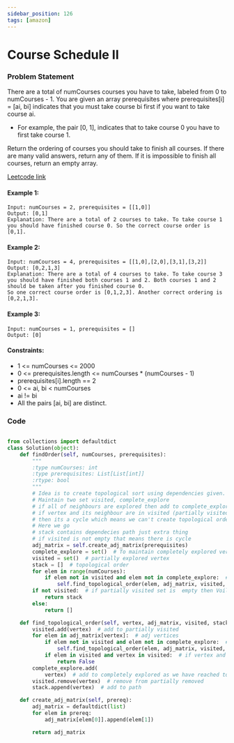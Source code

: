 ```yaml
---
sidebar_position: 126
tags: [amazon]
---
```


# Course Schedule II

### Problem Statement

There are a total of numCourses courses you have to take, labeled from 0 to numCourses - 1. You are given an array prerequisites where prerequisites[i] = [ai, bi] indicates that you must take course bi first if you want to take course ai.

- For example, the pair [0, 1], indicates that to take course 0 you have to first take course 1.

Return the ordering of courses you should take to finish all courses. If there are many valid answers, return any of them. If it is impossible to finish all courses, return an empty array.

[Leetcode link](https://leetcode.com/problems/course-schedule-ii)

#### Example 1:

```
Input: numCourses = 2, prerequisites = [[1,0]]
Output: [0,1]
Explanation: There are a total of 2 courses to take. To take course 1 you should have finished course 0. So the correct course order is [0,1].
```

#### Example 2:

```
Input: numCourses = 4, prerequisites = [[1,0],[2,0],[3,1],[3,2]]
Output: [0,2,1,3]
Explanation: There are a total of 4 courses to take. To take course 3 you should have finished both courses 1 and 2. Both courses 1 and 2 should be taken after you finished course 0.
So one correct course order is [0,1,2,3]. Another correct ordering is [0,2,1,3].
```

#### Example 3:

```
Input: numCourses = 1, prerequisites = []
Output: [0]
```

#### Constraints:

- 1 <= numCourses <= 2000
- 0 <= prerequisites.length <= numCourses \* (numCourses - 1)
- prerequisites[i].length == 2
- 0 <= ai, bi < numCourses
- ai != bi
- All the pairs [ai, bi] are distinct.

### Code

```python title="Python Code"

from collections import defaultdict
class Solution(object):
    def findOrder(self, numCourses, prerequisites):
        """
        :type numCourses: int
        :type prerequisites: List[List[int]]
        :rtype: bool
        """
        # Idea is to create topological sort using dependencies given. If we are able to create it then its possible otherwise not possible
        # Maintain two set visited, complete_explore
        # if all of neighbours are explored then add to complete_explore and remove from visited
        # if vertex and its neighbour are in visited (partially visited) that means somehow we reached vertex again as both of them are still partially explored and we have dependenices on each other via some vertices or directly
        # then its a cycle which means we can't create topological order based on given prereq..
        # Here we go
        # stack contains dependecies path just extra thing
        # if visited is not empty that means there is cycle
        adj_matrix = self.create_adj_matrix(prerequisites)
        complete_explore = set()  # To maintain completely explored vertex
        visited = set()  # partially explored vertex
        stack = []  # topological order
        for elem in range(numCourses):
            if elem not in visited and elem not in complete_explore:  # If vertex is not explored completely or partially then explore it
                self.find_topological_order(elem, adj_matrix, visited, stack, complete_explore)
        if not visited:  # if partially visited set is  empty then Voila, we have a order
            return stack
        else:
            return []

    def find_topological_order(self, vertex, adj_matrix, visited, stack, complete_explore):
        visited.add(vertex)  # add to partially visited
        for elem in adj_matrix[vertex]:  # adj vertices
            if elem not in visited and elem not in complete_explore:  # if vertex not in partially visited and not in completely explored set
                self.find_topological_order(elem, adj_matrix, visited, stack, complete_explore)
            if elem in visited and vertex in visited:  # if vertex and its neighbour in visited then its cycle
                return False
        complete_explore.add(
            vertex)  # add to completely explored as we have reached to end and there are no more edges to explore
        visited.remove(vertex)  # remove from partially removed
        stack.append(vertex)  # add to path

    def create_adj_matrix(self, prereq):
        adj_matrix = defaultdict(list)
        for elem in prereq:
            adj_matrix[elem[0]].append(elem[1])

        return adj_matrix

```
